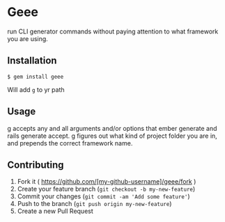 # Geee

run CLI generator commands without paying attention to what framework you are using.

## Installation

    $ gem install geee

Will add `g` to yr path

## Usage

g accepts any and all arguments and/or options that ember generate and rails generate accept.
g figures out what kind of project folder you are in, and prepends the correct framework name.

## Contributing

1. Fork it ( https://github.com/[my-github-username]/geee/fork )
2. Create your feature branch (`git checkout -b my-new-feature`)
3. Commit your changes (`git commit -am 'Add some feature'`)
4. Push to the branch (`git push origin my-new-feature`)
5. Create a new Pull Request
